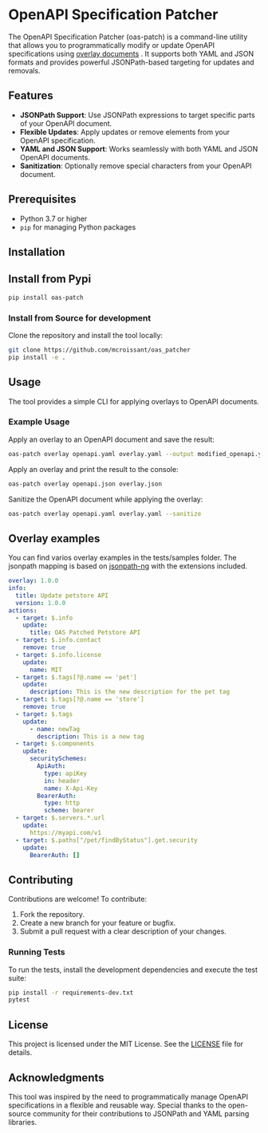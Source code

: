 # OpenAPI Specification Patcher

The OpenAPI Specification Patcher (oas-patch) is a command-line utility that allows you to programmatically modify or update OpenAPI specifications using [overlay documents](https://github.com/OAI/Overlay-Specification) . It supports both YAML and JSON formats and provides powerful JSONPath-based targeting for updates and removals.

## Features
- **JSONPath Support**: Use JSONPath expressions to target specific parts of your OpenAPI document.
- **Flexible Updates**: Apply updates or remove elements from your OpenAPI specification.
- **YAML and JSON Support**: Works seamlessly with both YAML and JSON OpenAPI documents.
- **Sanitization**: Optionally remove special characters from your OpenAPI document.

## Prerequisites
- Python 3.7 or higher
- `pip` for managing Python packages

## Installation

## Install from Pypi
```bash
pip install oas-patch
```

### Install from Source for development
Clone the repository and install the tool locally:
```bash
git clone https://github.com/mcroissant/oas_patcher
pip install -e .
```

## Usage
The tool provides a simple CLI for applying overlays to OpenAPI documents.


### Example Usage
Apply an overlay to an OpenAPI document and save the result:
```bash
oas-patch overlay openapi.yaml overlay.yaml --output modified_openapi.yaml
```

Apply an overlay and print the result to the console:
```bash
oas-patch overlay openapi.json overlay.json
```

Sanitize the OpenAPI document while applying the overlay:
```bash
oas-patch overlay openapi.yaml overlay.yaml --sanitize
```

## Overlay examples
You can find varios overlay examples in the tests/samples folder.
The jsonpath mapping is based on [jsonpath-ng](https://github.com/h2non/jsonpath-ng/tree/master) with the extensions included.

```Yaml
overlay: 1.0.0
info:
  title: Update petstore API
  version: 1.0.0
actions:
  - target: $.info
    update:
      title: OAS Patched Petstore API
  - target: $.info.contact
    remove: true
  - target: $.info.license
    update:
      name: MIT
  - target: $.tags[?@.name == 'pet']
    update:
      description: This is the new description for the pet tag
  - target: $.tags[?@.name == 'store']
    remove: true
  - target: $.tags
    update:
      - name: newTag
        description: This is a new tag
  - target: $.components
    update:
      securitySchemes: 
        ApiAuth:
          type: apiKey
          in: header
          name: X-Api-Key 
        BearerAuth:
          type: http
          scheme: bearer    
  - target: $.servers.*.url
    update: 
      https://myapi.com/v1
  - target: $.paths["/pet/findByStatus"].get.security
    update: 
      BearerAuth: []
```

## Contributing
Contributions are welcome! To contribute:
1. Fork the repository.
2. Create a new branch for your feature or bugfix.
3. Submit a pull request with a clear description of your changes.

### Running Tests
To run the tests, install the development dependencies and execute the test suite:
```bash
pip install -r requirements-dev.txt
pytest
```

## License
This project is licensed under the MIT License. See the [LICENSE](LICENSE) file for details.

## Acknowledgments
This tool was inspired by the need to programmatically manage OpenAPI specifications in a flexible and reusable way. Special thanks to the open-source community for their contributions to JSONPath and YAML parsing libraries.
